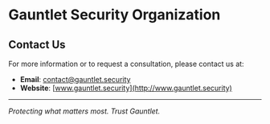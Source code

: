 # Gauntlet Security Organization

## Contact Us
For more information or to request a consultation, please contact us at:
- **Email**: contact@gauntlet.security
- **Website**: [www.gauntlet.security](http://www.gauntlet.security)

---
*Protecting what matters most. Trust Gauntlet.*
